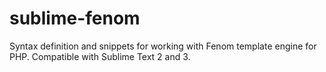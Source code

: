 sublime-fenom
=============

Syntax definition and snippets for working with Fenom template engine for PHP. Compatible with Sublime Text 2 and 3.
